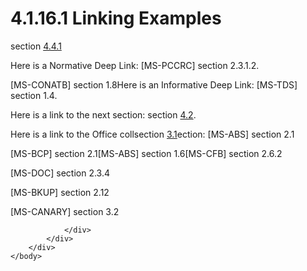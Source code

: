 <html dir="LTR" xmlns:mshelp="http://msdn.microsoft.com/mshelp" xmlns:ddue="http://ddue.schemas.microsoft.com/authoring/2003/5" xmlns:xlink="http://www.w3.org/1999/xlink" xmlns:tool="http://www.microsoft.com/tooltip">
    <head>
        <meta http-equiv="Content-Type" content="text/html; CHARSET=utf-8"></meta>
        <meta name="save" content="history"></meta>
        <title>4.1.16.1 Linking Examples</title>
        <xml>
            <mshelp:toctitle title="4.1.16.1 Linking Examples"></mshelp:toctitle>
            <mshelp:rltitle title="[MS-CANARYBLOCK]: Linking Examples"></mshelp:rltitle>
            <mshelp:keyword index="A" term="5e5d1730-efe4-4d42-b064-ebea5081cc67"></mshelp:keyword>
            <mshelp:attr name="DCSext.ContentType" value="open specification"></mshelp:attr>
            <mshelp:attr name="AssetID" value="5e5d1730-efe4-4d42-b064-ebea5081cc67"></mshelp:attr>
            <mshelp:attr name="TopicType" value="kbRef"></mshelp:attr>
            <mshelp:attr name="DCSext.Title" value="[MS-CANARYBLOCK]: Linking Examples" />
        </xml>
    </head>
    <body>
        <div id="header">
            <h1 class="heading">4.1.16.1 Linking Examples</h1>
        </div>
        <div id="mainSection">
            <div id="mainBody">
                <div id="allHistory" class="saveHistory"></div>
                <div id="sectionSection0" class="section" name="collapseableSection">
                    

<p>section <a href="9e072d7b-0c40-4a75-bd9f-37c12bb766a8.htm">4.4.1</a><span> </span></p>

<p><span>Here is a Normative Deep
Link: </span><mshelp:link keywords="51cb03f8-c0dd-4565-9882-aeb5ab0fa07e" tabindex="0">[MS-PCCRC]</mshelp:link>
section <mshelp:link keywords="6aabffe5-f712-41fe-8f18-c992c9ba507e" tabindex="0">2.3.1.2</mshelp:link><span>.</span></p>

<p><mshelp:link keywords="c2bd9db0-30b1-4bfe-acb9-52d473792327" tabindex="0">[MS-CONATB]</mshelp:link>
section <mshelp:link keywords="87b52138-ed29-4559-a6a6-153536e5eca7" tabindex="0">1.8</mshelp:link>Here
is an Informative Deep Link: <mshelp:link keywords="b46a581a-39de-4745-b076-ec4dbb7d13ec" tabindex="0">[MS-TDS]</mshelp:link>
section <mshelp:link keywords="b33d45ec-5c8b-4441-bf60-dce9880bd270" tabindex="0">1.4</mshelp:link>.</p>

<p>Here is a link to the next section: section <a href="612bea08-73a3-4e1b-919c-1277e63bc5ea.htm">4.2</a>.</p>

<p>Here is a link to the Office collsection <a href="6d2213af-a8a1-4de6-a0b0-51bc6a0e8b88.htm">3.1</a>ection: <mshelp:link keywords="ddc59abf-1f42-4935-9b72-5314665dbcff" tabindex="0">[MS-ABS]</mshelp:link>
section <mshelp:link keywords="87b09aac-a991-4491-88b6-b70ecb0369c8" tabindex="0">2.1</mshelp:link></p>

<p><mshelp:link keywords="54965c4d-34c7-400d-b970-1007984315a5" tabindex="0">[MS-BCP]</mshelp:link>
section <mshelp:link keywords="7df2b08a-7ed1-461e-8e79-2b7d9f1093a5" tabindex="0">2.1</mshelp:link>[MS-ABS]
section <mshelp:link keywords="ee3f9619-f063-4828-b52e-53593bc88562" tabindex="0">1.6</mshelp:link><mshelp:link keywords="53989ce4-7b05-4f8d-829b-d08d6148375b" tabindex="0">[MS-CFB]</mshelp:link>
section <mshelp:link keywords="026fde6e-143d-41bf-a7da-c08b2130d50e" tabindex="0">2.6.2</mshelp:link></p>

<p><a id="Foo"></a><mshelp:link keywords="ccd7b486-7881-484c-a137-51170af7cc22" tabindex="0">[MS-DOC]</mshelp:link>
section <mshelp:link keywords="486f5a89-fba5-412f-8ac6-1c551654ddcd" tabindex="0">2.3.4</mshelp:link></p>

<p><mshelp:link keywords="f67950c8-d583-469a-83dd-c4ff4cedf533" tabindex="0">[MS-BKUP]</mshelp:link>
section <mshelp:link keywords="9598f3d4-2d8c-4351-bf7b-40272f5802d9" tabindex="0">2.12</mshelp:link></p>

<p>[MS-CANARY] section <mshelp:link keywords="02b2fd14-037f-4edb-b54c-80eb41989b65" tabindex="0">3.2</mshelp:link></p>


                </div>
            </div>
        </div>
    </body>
</html>